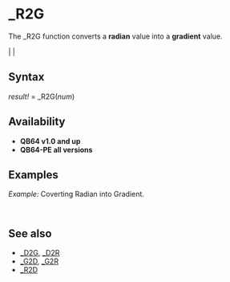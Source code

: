 # _R2G

The _R2G function converts a **radian** value into a **gradient** value.

  

|  |

## Syntax

*result!* = _R2G(*num*)
  

## Availability

* **QB64 v1.0 and up**
* **QB64-PE all versions**

  

## Examples

*Example:* Coverting Radian into Gradient.

``` [INPUT](INPUT.md) "Give me an angle in Radians ", R G = _R2G(R) [PRINT](PRINT.md) "That angle in Gradient is "; G  
```

``` Give me an angle in Radians 0.5 That angle in Gradient is   31.83099  
```

  

## See also

* [_D2G](_D2G.md), [_D2R](_D2R.md)
* [_G2D](_G2D.md), [_G2R](_G2R.md)
* [_R2D](_R2D.md)

  
